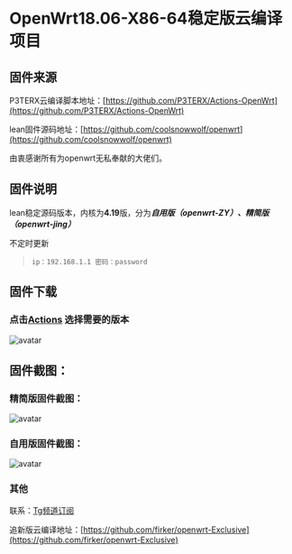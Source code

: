 # OpenWrt18.06-X86-64稳定版云编译项目

## 固件来源

P3TERX云编译脚本地址：[https://github.com/P3TERX/Actions-OpenWrt](https://github.com/P3TERX/Actions-OpenWrt)

lean固件源码地址：[https://github.com/coolsnowwolf/openwrt](https://github.com/coolsnowwolf/openwrt)

由衷感谢所有为openwrt无私奉献的大佬们。

## 固件说明

lean稳定源码版本，内核为**4.19**版，分为***自用版（openwrt-ZY）、精简版（openwrt-jing）***

不定时更新

> `ip：192.168.1.1 密码：password`

## 固件下载

### 点击[Actions](https://github.com/firkerword/openwrt-stable-version/actions)  选择需要的版本
![avatar](https://raw.githubusercontent.com/firkerword/openwrt-stable-version/main/boc/c.png)

## 固件截图：
### 精简版固件截图：
![avatar](https://raw.githubusercontent.com/firkerword/openwrt-stable-version/main/boc/a.png)
### 自用版固件截图：
![avatar](https://raw.githubusercontent.com/firkerword/openwrt-stable-version/main/boc/b.png)

### 其他

联系：[Tg频道订阅](https://t.me/zhinengchaoshenzhe)

追新版云编译地址：[https://github.com/firker/openwrt-Exclusive](https://github.com/firker/openwrt-Exclusive)



